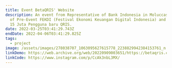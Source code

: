 ```yaml
---
title: Event BetaQRIS' Website
description: An event from Representative of Bank Indonesia in Moluccas as part
  of Pre-Event FEKDI (Festival Ekonomi Keuangan Digital Indonesia) and part of
  15 Juta Pengguna baru QRIS.
date: 2022-03-25T03:41:29.743Z
endDate: 2022-04-06T03:41:29.825Z
tags:
  - project
image: /assets/images/278038707_1063095627615778_2238829942384153761_n.jpg
linkDemo: https://web.archive.org/web/20220909003651/https://betaqris.com/
linkCode: https://www.instagram.com/p/CcAk3nbL3MX/
---
```

